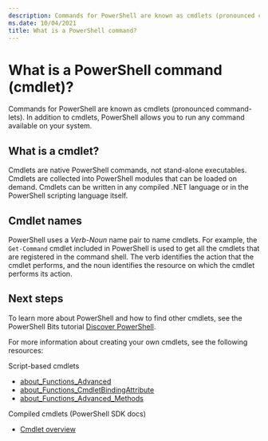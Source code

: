 ```yaml
---
description: Commands for PowerShell are known as cmdlets (pronounced command-lets)
ms.date: 10/04/2021
title: What is a PowerShell command?
---
```

# What is a PowerShell command (cmdlet)?

Commands for PowerShell are known as cmdlets (pronounced command-lets). In addition to cmdlets,
PowerShell allows you to run any command available on your system.

## What is a cmdlet?

Cmdlets are native PowerShell commands, not stand-alone executables. Cmdlets are collected into
PowerShell modules that can be loaded on demand. Cmdlets can be written in any compiled .NET
language or in the PowerShell scripting language itself.

## Cmdlet names

PowerShell uses a _Verb-Noun_ name pair to name cmdlets. For example, the `Get-Command` cmdlet
included in PowerShell is used to get all the cmdlets that are registered in the command shell. The
verb identifies the action that the cmdlet performs, and the noun identifies the resource on which
the cmdlet performs its action.

## Next steps

To learn more about PowerShell and how to find other cmdlets, see the PowerShell Bits tutorial
[Discover PowerShell][01].

For more information about creating your own cmdlets, see the following resources:

Script-based cmdlets

- [about_Functions_Advanced][02]
- [about_Functions_CmdletBindingAttribute][03]
- [about_Functions_Advanced_Methods][04]

Compiled cmdlets (PowerShell SDK docs)

- [Cmdlet overview][05]

<!-- link references -->
[01]: learn/tutorials/01-discover-powershell.md
[02]: /powershell/module/microsoft.powershell.core/about/about_functions_advanced
[03]: /powershell/module/microsoft.powershell.core/about/about_functions_cmdletbindingattribute
[04]: /powershell/module/microsoft.powershell.core/about/about_functions_advanced_methods
[05]: developer/cmdlet/cmdlet-overview.md
